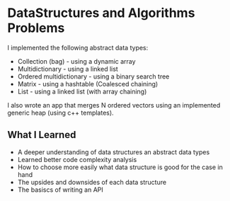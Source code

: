 # DataStructures and Algorithms Problems
I implemented the following abstract data types:
  * Collection (bag) - using a dynamic array
  * Multidictionary - using a linked list
  * Ordered multidictionary - using a binary search tree
  * Matrix - using a hashtable (Coalesced chaining)
  * List - using a linked list (with array chaining)

I also wrote an app that merges N ordered vectors using an implemented generic heap (using c++ templates).

## What I Learned
* A deeper understanding of data structures an abstract data types
* Learned better code complexity analysis
* How to choose more easily what data structure is good for the case in hand
* The upsides and downsides of each data structure
* The basiscs of writing an API
